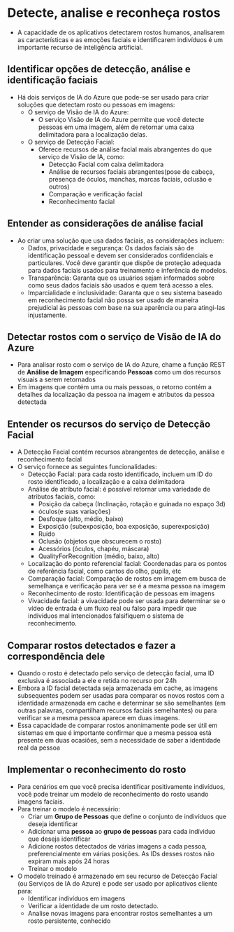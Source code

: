 # Detecte, analise e reconheça rostos

- A capacidade de os aplicativos detectarem rostos humanos, analisarem as características e as emoções faciais e identificarem indivíduos é um importante recurso de inteligência artificial.

## Identificar opções de detecção, análise e identificação faciais

- Há dois serviços de IA do Azure que pode-se ser usado para criar soluções que detectam rosto ou pessoas em imagens:
  - O serviço de Visão de IA do Azure:
    - O serviço Visão de IA do Azure permite que você detecte pessoas em uma imagem, além de retornar uma caixa delimitadora para a localização delas.
  - O serviço de Detecção Facial:
    - Oferece recursos de análise facial mais abrangentes do que serviço de Visão de IA, como:
      - Detecção Facial com caixa delimitadora
      - Análise de recursos faciais abrangentes(pose de cabeça, presença de óculos, manchas, marcas faciais, oclusão e outros)
      - Comparação e verificação facial
      - Reconhecimento facial

## Entender as considerações de análise facial

- Ao criar uma solução que usa dados faciais, as considerações incluem:
  - Dados, privacidade e segurança: Os dados faciais são de identificação pessoal e devem ser considerados confidenciais e particulares. Você deve garantir que dispõe de proteção adequada para dados faciais usados para treinamento e inferência de modelos.
  - Transparência: Garanta que os usuários sejam informados sobre como seus dados faciais são usados e quem terá acesso a eles.
  - Imparcialidade e inclusividade: Garanta que o seu sistema baseado em reconhecimento facial não possa ser usado de maneira prejudicial às pessoas com base na sua aparência ou para atingi-las injustamente.

## Detectar rostos com o serviço de Visão de IA do Azure

- Para analisar rosto com o serviço de IA do Azure, chame a função REST de **Análise de Imagem** especificando **Pessoas** como um dos recursos visuais a serem retornados
- Em imagens que contém uma ou mais pessoas, o retorno contém a detalhes da localização da pessoa na imagem e atributos da pessoa detectada

## Entender os recursos do serviço de Detecção Facial

- A Detecção Facial contém recursos abrangentes de detecção, análise e reconhecimento facial
- O serviço fornece as seguintes funcionalidades:
  - Detecção Facial: para cada rosto identificado, incluem um ID do rosto identificado, a localização e a caixa delimitadora
  - Análise de atributo facial: é possível retornar uma variedade de atributos faciais, como:
    - Posição da cabeça (Inclinação, rotação e guinada no espaço 3d)
    - óculos(e suas variações)
    - Desfoque (alto, médio, baixo)
    - Exposição (subexposição, boa exposição, superexposição)
    - Ruído
    - Oclusão (objetos que obscurecem o rosto)
    - Acessórios (óculos, chapéu, máscara)
    - QualityForRecognition (médio, baixo, alto)
  - Localização do ponto referencial facial: Coordenadas para os pontos de referência facial, como cantos do olho, pupila, etc
  - Comparação facial: Comparação de rostos em imagem em busca de semelhança e verificação para ver se é a mesma pessoa na imagem
  - Reconhecimento de rosto: Identificação de pessoas em imagens
  - Vivacidade facial: a vivacidade pode ser usada para determinar se o vídeo de entrada é um fluxo real ou falso para impedir que indivíduos mal intencionados falsifiquem o sistema de reconhecimento.

## Comparar rostos detectados e fazer a correspondência dele

- Quando o rosto é detectado pelo serviço de detecção facial, uma ID exclusiva é associada a ele e retida no recurso por 24h
- Embora a ID facial detectada seja armazenada em cache, as imagens subsequentes podem ser usadas para comparar os novos rostos com a identidade armazenada em cache e determinar se são semelhantes (em outras palavras, compartilham recursos faciais semelhantes) ou para verificar se a mesma pessoa aparece em duas imagens.
- Essa capacidade de comparar rostos anonimamente pode ser útil em sistemas em que é importante confirmar que a mesma pessoa está presente em duas ocasiões, sem a necessidade de saber a identidade real da pessoa

## Implementar o reconhecimento do rosto

- Para cenários em que você precisa identificar positivamente indivíduos, você pode treinar um modelo de reconhecimento do rosto usando imagens faciais.
- Para treinar o modelo é necessário:
  - Criar um **Grupo de Pessoas** que define o conjunto de indivíduos que deseja identificar
  - Adicionar uma **pessoa** ao **grupo de pessoas** para cada indíviduo que deseja identificar
  - Adicione rostos detectados de várias imagens a cada pessoa, preferencialmente em várias posições. As IDs desses rostos não expiram mais após 24 horas
  - Treinar o modelo
- O modelo treinado é armazenado em seu recurso de Detecção Facial (ou Serviços de IA do Azure) e pode ser usado por aplicativos cliente para:
  - Identificar indivíduos em imagens
  - Verificar a identidade de um rosto detectado.
  - Analise novas imagens para encontrar rostos semelhantes a um rosto persistente, conhecido